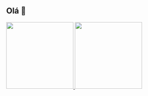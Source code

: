 ## Olá 👋

<div>
  <a href="https://github.com/idnedel">
    <img height="180em" src="https://github-readme-stats.vercel.app/api?username=idnedel&rank_icon=github&show_icons=true&theme=dark#gh-dark-mode-only"/>
    <img height="180em" src="https://github-readme-stats.vercel.app/api/top-langs/?username=idnedel&layout=compact&show_icons=true&theme=dark#gh-dark-mode-only"/>
</div>



